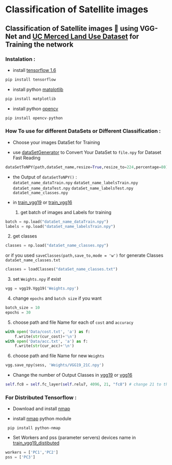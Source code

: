 # Classification of Satellite images

## Classification of Satellite images :rocket: using VGG-Net and [UC Merced Land Use Dataset](http://weegee.vision.ucmerced.edu/datasets/landuse.html) for Training the network

### Instalation :

 - install [tensorflow 1.6](https://github.com/SakhriHoussem/How-to-install-tensorflow-gpu)
  ```python
 pip install tensorflow
 ```
 - install python [matplotlib](https://matplotlib.org/)
 ```python
 pip install matplotlib
 ```
 - install python [opencv](https://pypi.org/project/opencv-python/)
 ```python
 pip install opencv-python
 ```
### How To use for different DataSets or Different Classification :

 - Choose your images DataSet for Training
 
 - use [dataSetGenerator](dataSetGenerator.py) to Convert Your DataSet to `file.npy` for Dataset Fast Reading   
 
 ```python
dataSetToNPY(path,dataSet_name,resize=True,resize_to=224,percentage=80) 
 ```
 - the Output of `dataSetToNPY()` :      
`dataSet_name_dataTrain.npy` `dataSet_name_labelsTrain.npy`
`dataSet_name_dataTest.npy` `dataSet_name_labelsTest.npy` `dataSet_name_classes.npy`
   
 - in [train_vgg19](train_vgg19.py) or [train_vgg16](train_vgg16.py)
 
   1. get batch of images and Labels for training 
 ```python
 batch = np.load("dataSet_name_dataTrain.npy")
labels = np.load("dataSet_name_labelsTrain.npy")
```     

   2. get classes
 ```python
 classes = np.load("dataSet_name_classes.npy")

 ```
 or if you used `saveClasses(path,save_to,mode = 'w')` for generate Classes `dataSet_name_classes.txt`
 
```python
classes = loadClasses("dataSet_name_classes.txt")
``` 

   3. set `Weights.npy` if exist 
 ```python
 vgg = vgg19.Vgg19('Weights.npy')
 ```
 
   4. change `epochs` and `batch size` if you want
```python
batch_size = 10
epochs = 30
```

   5. choose  path and file Name for each of `cost` and `accuracy`
```python
with open('Data/cost.txt', 'a') as f:
    f.write(str(cur_cost)+'\n')
with open('Data/acc.txt', 'a') as f:
    f.write(str(cur_acc)+'\n')
```

   6. choose  path and file Name for new `Weights`
```python
vgg.save_npy(sess, 'Weights/VGG19_21C.npy')
```

 - Change the number of Output Classes in [vgg19](vgg19/vgg19_trainable.py) or  [vgg16](vgg16/vgg16_trainable.py)
```python
self.fc8 = self.fc_layer(self.relu7, 4096, 21, "fc8") # change 21 to the number of classes you need
```
### For Distributed Tensorflow :

 - Download and install [nmap](https://nmap.org/)
 
 - install [nmap](https://pypi.org/project/python-nmap/) python module
```
 pip install python-nmap
```
 - Set Workers and pss (parameter servers) devices name in [train_vgg19_distibuted](train_vgg19_distibuted.py)
 ```python
workers = ['PC1','PC2']
pss = ['PC3']
 ```
 
 
